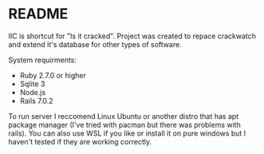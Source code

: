 # README

IIC is shortcut for "Is it cracked". Project was created to repace crackwatch
and extend it's database for other types of software.

System requirments:
* Ruby 2.7.0 or higher
* Sqlite 3
* Node.js
* Rails 7.0.2

To run server I reccomend Linux Ubuntu or another distro that has apt
package manager (I've tried with pacman but there was problems with rails).
You can also use WSL if you like or install it on pure windows but I haven't
tested if they are working correctly.

